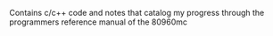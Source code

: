 Contains c/c++ code and notes that catalog my progress through the programmers 
reference manual of the 80960mc

